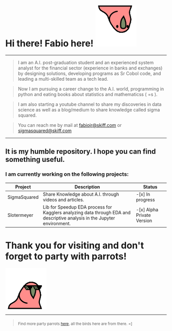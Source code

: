 # Hi there! Fabio here! ![party parrot](aussieparrot.gif)

<hr>

> I am an A.I. post-graduation student and an experienced system analyst for the financial sector (experience in banks and exchanges) by designing solutions, developing programs as Sr Cobol code, and leading a multi-skilled team as a tech lead.

> Now  I am pursuing a career change to the A.I. world, programming in python and eating books about statistics and mathematicss ( =s ).

> I am also starting a youtube channel to share my discoveries in data science as well as a blog/medium to share knowledge called sigma squared.

> You can reach me by mail at fabiojr@skiff.com or sigmasquared@skiff.com

<hr>

## It is my humble repository. I  hope you can find something useful.

### I am currently working on the following projects:

| Project | Description | Status |
|------|-------|-------|
| SigmaSquared | Share Knowledge about A.I. through videos and articles. | -[x] In progress|
| Slotermeyer  | Lib for Speedup EDA process for Kagglers analyzing data through EDA and descriptive analysis in the Jupyter environment.    |-[x] Alpha Private Version |

# Thank you for visiting and don't forget to party with parrots!
![party parrot](partyparrot.gif)

<hr>

 > <sub> Find more party parrots [here](https://cultofthepartyparrot.com/), all the birds here are from there. =] </sub> 
<!--
**FabioD-Junior/FabioD-Junior** is a ✨ _special_ ✨ repository because its `README.md` (this file) appears on your GitHub profile.

Here are some ideas to get you started:

- 🔭 I’m currently working on ...
- 🌱 I’m currently learning ...
- 👯 I’m looking to collaborate on ...
- 🤔 I’m looking for help with ...
- 💬 Ask me about ...
- 📫 How to reach me: ...
- 😄 Pronouns: ...
- ⚡ Fun fact: ...
-->
